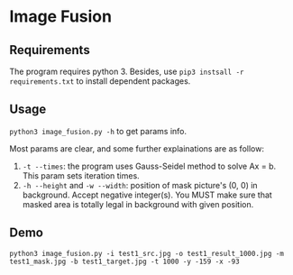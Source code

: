 # Image Fusion

## Requirements

The program requires python 3. Besides, use `pip3 instsall -r requirements.txt` to install dependent packages.

## Usage

`python3 image_fusion.py -h` to get params info.

Most params are clear, and some further explainations are as follow:

1. `-t --times`: the program uses Gauss-Seidel method to solve Ax = b. This param sets iteration times.
2. `-h --height` and `-w --width`: position of mask picture's (0, 0) in background. Accept negative integer(s). You MUST make sure that masked area is totally legal in background with given position.

## Demo

```shell
python3 image_fusion.py -i test1_src.jpg -o test1_result_1000.jpg -m test1_mask.jpg -b test1_target.jpg -t 1000 -y -159 -x -93
```
